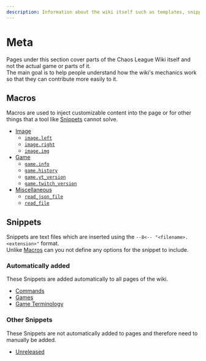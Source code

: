 ```yaml
---
description: Information about the wiki itself such as templates, snippets, etc.
---
```


# Meta

Pages under this section cover parts of the Chaos League Wiki itself and not the actual game or parts of it.  
The main goal is to help people understand how the wiki's mechanics work so that they can contribute more easily to it.

## Macros

Macros are used to inject customizable content into the page or for other things that a tool like [Snippets](#snippets) cannot solve.

- [Image](macros/image.md)
    - [`image.left`](macros/image.md#image.left)
    - [`image.right`](macros/image.md#image.right)
    - [`image.img`](macros/image.md#image.img)
- [Game](macros/game.md)
    - [`game.info`](macros/game.md#game.info)
    - [`game.history`](macros/game.md#game.history)
    - [`game.yt_version`](macros/game.md#game.yt_version)
    - [`game.twitch_version`](macros/game.md#game.twitch_version)
- [Miscellaneous](macros/misc.md)
    - [`read_json_file`](macros/misc.md#read_json_file)
    - [`read_file`](macros/misc.md#read_file)

## Snippets

Snippets are text files which are inserted using the `--8<-- "<filename>.<extension>"` format.  
Unlike [Macros](#macros) can you not define any options for the snippet to include.

### Automatically added

These Snippets are added automatically to all pages of the wiki.

- [Commands](snippets/commands.md)
- [Games](snippets/games.md)
- [Game Terminology](snippets/game-terminology.md)

### Other Snippets

These Snippets are not automatically added to pages and therefore need to manually be added.

- [Unreleased](snippets/unreleased.md)